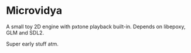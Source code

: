 # Microvidya
A small toy 2D engine with pxtone playback built-in. Depends on libepoxy, GLM and SDL2.

Super early stuff atm.